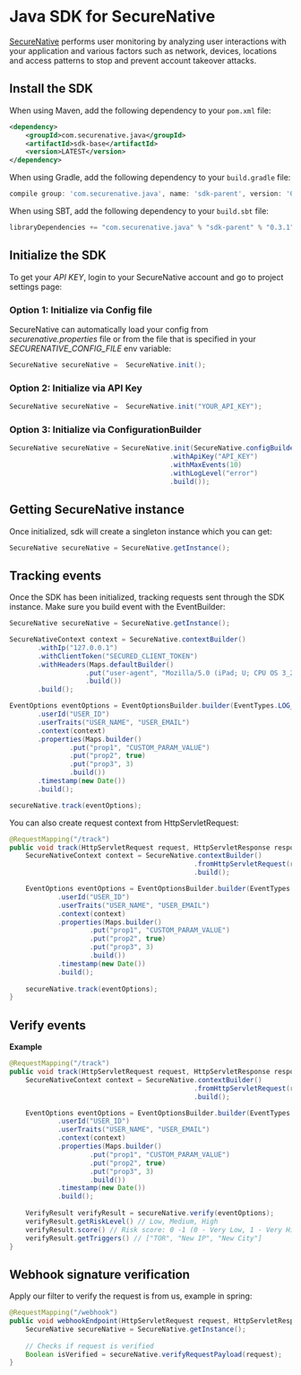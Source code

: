 # Java SDK for SecureNative

[SecureNative](https://www.securenative.com/) performs user monitoring by analyzing user interactions with your application and various factors such as network, devices, locations and access patterns to stop and prevent account takeover attacks.

## Install the SDK

When using Maven, add the following dependency to your `pom.xml` file:
```xml
<dependency>
    <groupId>com.securenative.java</groupId>
    <artifactId>sdk-base</artifactId>
    <version>LATEST</version>
</dependency>
```

When using Gradle, add the following dependency to your `build.gradle` file:
```gradle
compile group: 'com.securenative.java', name: 'sdk-parent', version: '0.3.1', ext: 'pom'
```

When using SBT, add the following dependency to your `build.sbt` file:
```sbt
libraryDependencies += "com.securenative.java" % "sdk-parent" % "0.3.1" pomOnly()
```

## Initialize the SDK

To get your *API KEY*, login to your SecureNative account and go to project settings page:

### Option 1: Initialize via Config file
SecureNative can automatically load your config from *securenative.properties* file or from the file that is specified in your *SECURENATIVE_CONFIG_FILE* env variable:

```java
SecureNative secureNative =  SecureNative.init();
```
### Option 2: Initialize via API Key

```java
SecureNative secureNative =  SecureNative.init("YOUR_API_KEY");
```

### Option 3: Initialize via ConfigurationBuilder
```java
SecureNative secureNative = SecureNative.init(SecureNative.configBuilder()
                                        .withApiKey("API_KEY")
                                        .withMaxEvents(10)
                                        .withLogLevel("error")
                                        .build()); 
```

## Getting SecureNative instance
Once initialized, sdk will create a singleton instance which you can get: 
```java
SecureNative secureNative = SecureNative.getInstance();
```

## Tracking events

Once the SDK has been initialized, tracking requests sent through the SDK
instance. Make sure you build event with the EventBuilder:

 ```java
SecureNative secureNative = SecureNative.getInstance();

SecureNativeContext context = SecureNative.contextBuilder()
        .withIp("127.0.0.1")
        .withClientToken("SECURED_CLIENT_TOKEN")
        .withHeaders(Maps.defaultBuilder()
                    .put("user-agent", "Mozilla/5.0 (iPad; U; CPU OS 3_2_1 like Mac OS X; en-us) AppleWebKit/531.21.10 (KHTML, like Gecko) Mobile/7B405")
                    .build())
        .build();

EventOptions eventOptions = EventOptionsBuilder.builder(EventTypes.LOG_IN)
        .userId("USER_ID")
        .userTraits("USER_NAME", "USER_EMAIL")
        .context(context)
        .properties(Maps.builder()
                .put("prop1", "CUSTOM_PARAM_VALUE")
                .put("prop2", true)
                .put("prop3", 3)
                .build())
        .timestamp(new Date())
        .build();

secureNative.track(eventOptions);
 ```

You can also create request context from HttpServletRequest:

```java
@RequestMapping("/track")
public void track(HttpServletRequest request, HttpServletResponse response) {
    SecureNativeContext context = SecureNative.contextBuilder()
                                              .fromHttpServletRequest(request)
                                              .build();

    EventOptions eventOptions = EventOptionsBuilder.builder(EventTypes.LOG_IN)
            .userId("USER_ID")
            .userTraits("USER_NAME", "USER_EMAIL")
            .context(context)
            .properties(Maps.builder()
                    .put("prop1", "CUSTOM_PARAM_VALUE")
                    .put("prop2", true)
                    .put("prop3", 3)
                    .build())
            .timestamp(new Date())
            .build();
    
    secureNative.track(eventOptions);
}
```

## Verify events

**Example**

```java
@RequestMapping("/track")
public void track(HttpServletRequest request, HttpServletResponse response) {
    SecureNativeContext context = SecureNative.contextBuilder()
                                              .fromHttpServletRequest(request)
                                              .build();

    EventOptions eventOptions = EventOptionsBuilder.builder(EventTypes.LOG_IN)
            .userId("USER_ID")
            .userTraits("USER_NAME", "USER_EMAIL")
            .context(context)
            .properties(Maps.builder()
                    .put("prop1", "CUSTOM_PARAM_VALUE")
                    .put("prop2", true)
                    .put("prop3", 3)
                    .build())
            .timestamp(new Date())
            .build();
    
    VerifyResult verifyResult = secureNative.verify(eventOptions);
    verifyResult.getRiskLevel() // Low, Medium, High
    verifyResult.score() // Risk score: 0 -1 (0 - Very Low, 1 - Very High)
    verifyResult.getTriggers() // ["TOR", "New IP", "New City"]
}
```

## Webhook signature verification

Apply our filter to verify the request is from us, example in spring:

```java
@RequestMapping("/webhook")
public void webhookEndpoint(HttpServletRequest request, HttpServletResponse response) {
    SecureNative secureNative = SecureNative.getInstance();
    
    // Checks if request is verified
    Boolean isVerified = secureNative.verifyRequestPayload(request);
}
 ```
